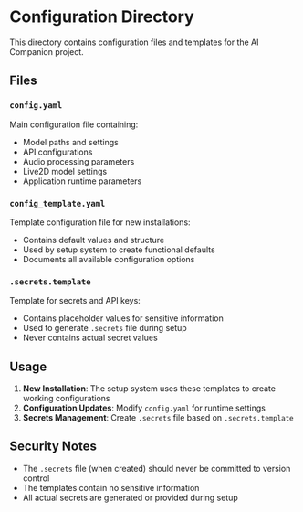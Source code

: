 # Configuration Directory

This directory contains configuration files and templates for the AI Companion project.

## Files

### `config.yaml`
Main configuration file containing:
- Model paths and settings
- API configurations
- Audio processing parameters
- Live2D model settings
- Application runtime parameters

### `config_template.yaml`
Template configuration file for new installations:
- Contains default values and structure
- Used by setup system to create functional defaults
- Documents all available configuration options

### `.secrets.template`
Template for secrets and API keys:
- Contains placeholder values for sensitive information
- Used to generate `.secrets` file during setup
- Never contains actual secret values

## Usage

1. **New Installation**: The setup system uses these templates to create working configurations
2. **Configuration Updates**: Modify `config.yaml` for runtime settings
3. **Secrets Management**: Create `.secrets` file based on `.secrets.template`

## Security Notes

- The `.secrets` file (when created) should never be committed to version control
- The templates contain no sensitive information
- All actual secrets are generated or provided during setup
